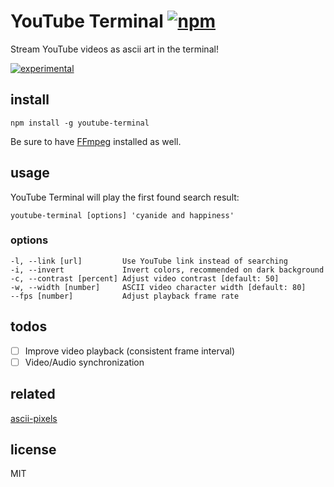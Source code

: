 # YouTube Terminal [![npm][npm-image]][npm-url]

[npm-image]: https://img.shields.io/npm/v/youtube-terminal.svg
[npm-url]: https://www.npmjs.com/package/youtube-terminal

Stream YouTube videos as ascii art in the terminal!

[![experimental](http://badges.github.io/stability-badges/dist/experimental.svg)](http://github.com/badges/stability-badges)

## install

```
npm install -g youtube-terminal
```

Be sure to have [FFmpeg](https://www.ffmpeg.org) installed as well.

## usage

YouTube Terminal will play the first found search result:

```
youtube-terminal [options] 'cyanide and happiness'
```

### options
```
-l, --link [url]         Use YouTube link instead of searching
-i, --invert             Invert colors, recommended on dark background
-c, --contrast [percent] Adjust video contrast [default: 50]
-w, --width [number]     ASCII video character width [default: 80]
--fps [number]           Adjust playback frame rate
```

## todos

- [ ] Improve video playback (consistent frame interval)
- [ ] Video/Audio synchronization

## related

[ascii-pixels](https://github.com/mathiasvr/ascii-pixels)

## license

MIT
